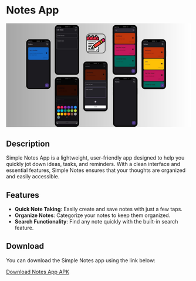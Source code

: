 # Notes App

![Notes](./notes_app.jpg)

## Description

Simple Notes App is a lightweight, user-friendly app designed to help you quickly jot down ideas, tasks, and reminders. With a clean interface and essential features, Simple Notes ensures that your thoughts are organized and easily accessible.

## Features

- **Quick Note Taking**: Easily create and save notes with just a few taps.
- **Organize Notes**: Categorize your notes to keep them organized.
- **Search Functionality**: Find any note quickly with the built-in search feature.

## Download

You can download the Simple Notes app using the link below:

[Download Notes App APK](https://github.com/gelkomyy/my-apps-portfolio/raw/main/notes/notes_app.apk
)
